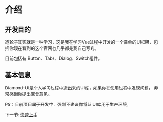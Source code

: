 # 介绍
    
## 开发目的
    
造轮子其实就是一种学习，这是我在学习Vue过程中开发的一个简单的UI框架，包括你现在看到的这个官网也几乎都是我自己写的。

目前包括有 Button、Tabs、Dialog、Switch组件。

## 基本信息
    
Diamond-UI是个人学习过程中造出来的UI库，如果你在使用过程中发现问题，
非常感谢你提出宝贵意见。 

PS：目前项目属于开发中，强烈不建议你将此 UI库用于生产环境。

下一节: [快速上手](/#/doc/get-started)